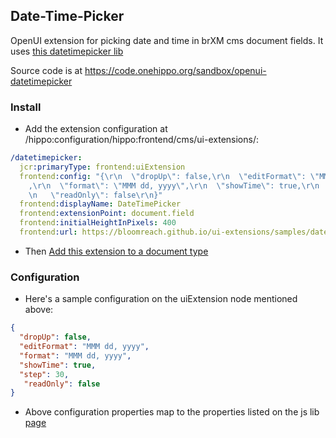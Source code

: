 ## Date-Time-Picker
OpenUI extension for picking date and time in brXM cms document fields. It uses [this datetimepicker lib](http://jquense.github.io/react-widgets/api/DateTimePicker/)

Source code is at https://code.onehippo.org/sandbox/openui-datetimepicker
### Install

*  Add the extension configuration at /hippo:configuration/hippo:frontend/cms/ui-extensions/:

```yaml
/datetimepicker:
  jcr:primaryType: frontend:uiExtension
  frontend:config: "{\r\n  \"dropUp\": false,\r\n  \"editFormat\": \"MMM dd, yyyy\"\
    ,\r\n  \"format\": \"MMM dd, yyyy\",\r\n  \"showTime\": true,\r\n  \"step\": 30,\r\
    \n   \"readOnly\": false\r\n}"
  frontend:displayName: DateTimePicker
  frontend:extensionPoint: document.field
  frontend:initialHeightInPixels: 400
  frontend:url: https://bloomreach.github.io/ui-extensions/samples/date-time-picker/build/
```

* Then [Add this extension to a document type](https://documentation.bloomreach.com/library/concepts/open-ui/configure-a-document-field-extension.html)

### Configuration

* Here's a sample configuration on the uiExtension node mentioned above:

```json
{
  "dropUp": false,
  "editFormat": "MMM dd, yyyy",
  "format": "MMM dd, yyyy",
  "showTime": true,
  "step": 30,
   "readOnly": false
}
```

* Above configuration properties map to the properties listed on the js lib [page](http://jquense.github.io/react-widgets/api/DateTimePicker/) 
